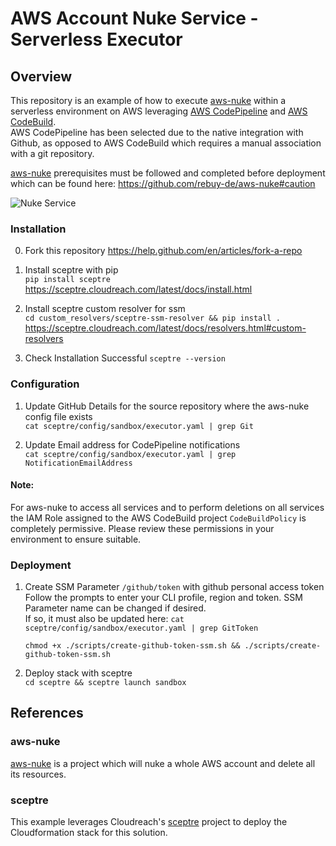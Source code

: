 # AWS Account Nuke Service - Serverless Executor

## Overview
This repository is an example of how to execute [aws-nuke](https://github.com/rebuy-de/aws-nuke) within a serverless environment on AWS leveraging [AWS CodePipeline](https://aws.amazon.com/codepipeline/) and [AWS CodeBuild](https://aws.amazon.com/codebuild/).   
AWS CodePipeline has been selected due to the native integration with Github, as opposed to AWS CodeBuild which requires a manual association with a git repository.   

[aws-nuke](https://github.com/rebuy-de/aws-nuke) prerequisites must be followed and completed before deployment which can be found here: https://github.com/rebuy-de/aws-nuke#caution

![Nuke Service](https://github.com/adamcousins/aws-nuke-service/raw/master/aws_nuke_service.png "Nuke Service")

### Installation

0. Fork this repository
https://help.github.com/en/articles/fork-a-repo

1. Install sceptre with pip   
`pip install sceptre`   
https://sceptre.cloudreach.com/latest/docs/install.html

2. Install sceptre custom resolver for ssm   
`cd custom_resolvers/sceptre-ssm-resolver && pip install .`   
https://sceptre.cloudreach.com/latest/docs/resolvers.html#custom-resolvers

3. Check Installation Successful
`sceptre --version`

### Configuration
1. Update GitHub Details for the source repository where the aws-nuke config file exists   
`cat sceptre/config/sandbox/executor.yaml | grep Git`

2. Update Email address for CodePipeline notifications   
`cat sceptre/config/sandbox/executor.yaml | grep NotificationEmailAddress`

#### Note: 
For aws-nuke to access all services and to perform deletions on all services the IAM Role assigned to the AWS CodeBuild project `CodeBuildPolicy` is completely permissive. Please review these permissions in your environment to ensure suitable.

### Deployment

1. Create SSM Parameter `/github/token` with github personal access token   
Follow the prompts to enter your CLI profile, region and token. SSM Parameter name can be changed if desired.   
If so, it must also be updated here:   `cat sceptre/config/sandbox/executor.yaml | grep GitToken`   

    `chmod +x ./scripts/create-github-token-ssm.sh && ./scripts/create-github-token-ssm.sh`   

2. Deploy stack with sceptre   
`cd sceptre && sceptre launch sandbox`   


## References

### aws-nuke
[aws-nuke](https://github.com/rebuy-de/aws-nuke) is a project which will nuke a whole AWS account and delete all its resources.   

### sceptre
This example leverages Cloudreach's [sceptre](https://github.com/Sceptre/sceptre) project to deploy the Cloudformation stack for this solution.   